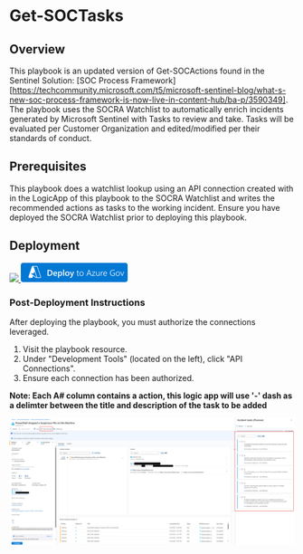# Get-SOCTasks

## Overview
This playbook is an updated version of Get-SOCActions found in the Sentinel Solution: [SOC Process Framework][https://techcommunity.microsoft.com/t5/microsoft-sentinel-blog/what-s-new-soc-process-framework-is-now-live-in-content-hub/ba-p/3590349]. The playbook uses the SOCRA Watchlist to automatically enrich incidents generated by Microsoft Sentinel with Tasks to review and take. Tasks will be evaluated per Customer Organization and edited/modified per their standards of conduct.

## Prerequisites
This playbook does a watchlist lookup using an API connection created with in the LogicApp of this playbook to the SOCRA Watchlist and writes the recommended actions as tasks to the working incident. Ensure you have deployed the SOCRA Watchlist prior to deploying this playbook.

## Deployment

<a href="https://portal.azure.com/#create/Microsoft.Template/uri/https%3A%2F%2Fraw.githubusercontent.com%2FAzure%2FAzure-Sentinel%2Fmaster%2FPlaybooks%2FGet-SOCTasks%2Fazuredeploy.json" target="_blank">
    <img src="https://aka.ms/deploytoazurebutton"/>
</a>
<a href="https://portal.azure.us/#create/Microsoft.Template/uri/https%3A%2F%2Fraw.githubusercontent.com%2FAzure%2FAzure-Sentinel%2Fmaster%2FPlaybooks%2Get-SOCTasks%2Fazuredeploy.json" target="_blank">
    <img src="https://raw.githubusercontent.com/Azure/azure-quickstart-templates/master/1-CONTRIBUTION-GUIDE/images/deploytoazuregov.png"/>
</a>

### Post-Deployment Instructions
After deploying the playbook, you must authorize the connections leveraged.

1. Visit the playbook resource.
2. Under "Development Tools" (located on the left), click "API Connections".
3. Ensure each connection has been authorized.

**Note: Each A# column contains a action, this logic app will use '-' dash as a delimter between the title and description of the task to be added**

![tasks](../Get-SOCTasks/images/tasks.png)